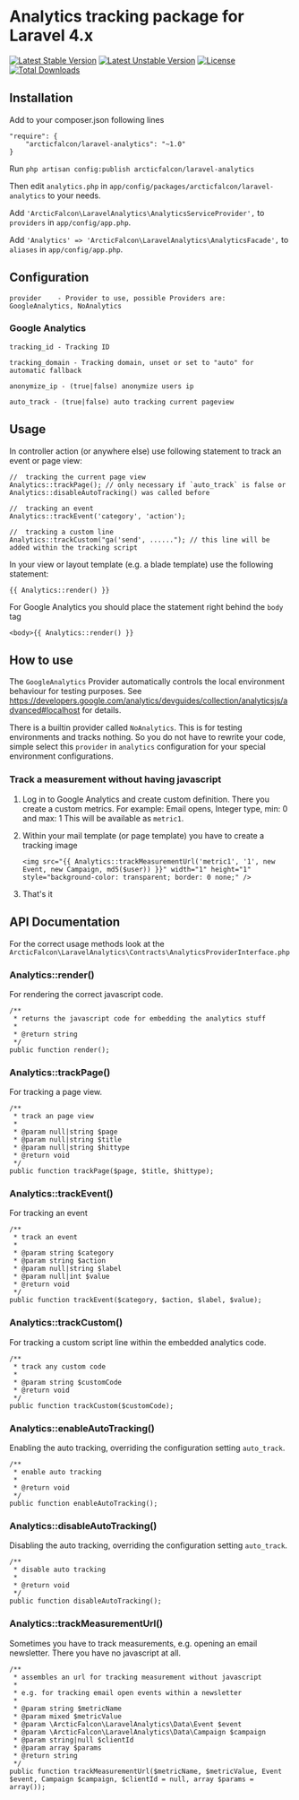 # Analytics tracking package for Laravel 4.x

[![Latest Stable Version](https://poser.pugx.org/arcticfalcon/laravel-analytics/v/stable.svg)](https://packagist.org/packages/arcticfalcon/laravel-analytics) [![Latest Unstable Version](https://poser.pugx.org/arcticfalcon/laravel-analytics/v/unstable.svg)](https://packagist.org/packages/arcticfalcon/laravel-analytics) [![License](https://poser.pugx.org/arcticfalcon/laravel-analytics/license.svg)](https://packagist.org/packages/arcticfalcon/laravel-analytics) [![Total Downloads](https://poser.pugx.org/arcticfalcon/laravel-analytics/downloads.svg)](https://packagist.org/packages/arcticfalcon/laravel-analytics)

## Installation

Add to your composer.json following lines

	"require": {
		"arcticfalcon/laravel-analytics": "~1.0"
	}

Run `php artisan config:publish arcticfalcon/laravel-analytics`

Then edit `analytics.php` in `app/config/packages/arcticfalcon/laravel-analytics` to your needs.

Add `'ArcticFalcon\LaravelAnalytics\AnalyticsServiceProvider',` to `providers` in `app/config/app.php`.

Add `'Analytics' => 'ArcticFalcon\LaravelAnalytics\AnalyticsFacade',` to `aliases` in `app/config/app.php`.


## Configuration

	provider	- Provider to use, possible Providers are: GoogleAnalytics, NoAnalytics

### Google Analytics

	tracking_id	- Tracking ID

	tracking_domain	- Tracking domain, unset or set to "auto" for automatic fallback

	anonymize_ip - (true|false) anonymize users ip

	auto_track - (true|false) auto tracking current pageview

## Usage

In controller action (or anywhere else) use following statement to track an event or page view:

	//	tracking the current page view
	Analytics::trackPage();	// only necessary if `auto_track` is false or Analytics::disableAutoTracking() was called before

	//	tracking an event
	Analytics::trackEvent('category', 'action');

	//	tracking a custom line
	Analytics::trackCustom("ga('send', ......"); // this line will be added within the tracking script

In your view or layout template (e.g. a blade template) use the following statement:

	{{ Analytics::render() }}

For Google Analytics you should place the statement right behind the `body` tag

	<body>{{ Analytics::render() }}

## How to use

The `GoogleAnalytics` Provider automatically controls the local environment behaviour for testing purposes.
See https://developers.google.com/analytics/devguides/collection/analyticsjs/advanced#localhost for details.

There is a builtin provider called `NoAnalytics`. This is for testing environments and tracks nothing. So you do
not have to rewrite your code, simple select this `provider` in `analytics` configuration for your special environment
configurations.

### Track a measurement without having javascript

1. Log in to Google Analytics and create custom definition. There you create a custom metrics.
   For example: Email opens, Integer type, min: 0 and max: 1
   This will be available as `metric1`.

2. Within your mail template (or page template) you have to create a tracking image

	`<img src="{{ Analytics::trackMeasurementUrl('metric1', '1', new Event, new Campaign, md5($user)) }}" width="1" height="1" style="background-color: transparent; border: 0 none;" />`

3. That's it

## API Documentation

For the correct usage methods look at the `ArcticFalcon\LaravelAnalytics\Contracts\AnalyticsProviderInterface.php`

### Analytics::render()

For rendering the correct javascript code.

	/**
	 * returns the javascript code for embedding the analytics stuff
	 *
	 * @return string
	 */
	public function render();


### Analytics::trackPage()

For tracking a page view.

	/**
	 * track an page view
	 *
	 * @param null|string $page
	 * @param null|string $title
	 * @param null|string $hittype
	 * @return void
	 */
	public function trackPage($page, $title, $hittype);


### Analytics::trackEvent()

For tracking an event

	/**
	 * track an event
	 *
	 * @param string $category
	 * @param string $action
	 * @param null|string $label
	 * @param null|int $value
	 * @return void
	 */
	public function trackEvent($category, $action, $label, $value);


### Analytics::trackCustom()

For tracking a custom script line within the embedded analytics code.

	/**
	 * track any custom code
	 *
	 * @param string $customCode
	 * @return void
	 */
	public function trackCustom($customCode);


### Analytics::enableAutoTracking()

Enabling the auto tracking, overriding the configuration setting `auto_track`.

	/**
	 * enable auto tracking
	 *
	 * @return void
	 */
	public function enableAutoTracking();


### Analytics::disableAutoTracking()

Disabling the auto tracking, overriding the configuration setting `auto_track`.

	/**
	 * disable auto tracking
	 *
	 * @return void
	 */
	public function disableAutoTracking();

### Analytics::trackMeasurementUrl()

Sometimes you have to track measurements, e.g. opening an email newsletter. There you have no javascript at all.

	/**
	 * assembles an url for tracking measurement without javascript
	 *
	 * e.g. for tracking email open events within a newsletter
	 *
	 * @param string $metricName
	 * @param mixed $metricValue
	 * @param \ArcticFalcon\LaravelAnalytics\Data\Event $event
	 * @param \ArcticFalcon\LaravelAnalytics\Data\Campaign $campaign
	 * @param string|null $clientId
	 * @param array $params
	 * @return string
	 */
	public function trackMeasurementUrl($metricName, $metricValue, Event $event, Campaign $campaign, $clientId = null, array $params = array());
